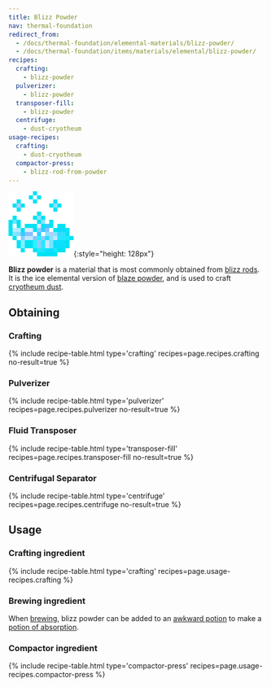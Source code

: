 ```yaml
---
title: Blizz Powder
nav: thermal-foundation
redirect_from:
  - /docs/thermal-foundation/elemental-materials/blizz-powder/
  - /docs/thermal-foundation/items/materials/elemental/blizz-powder/
recipes:
  crafting:
    - blizz-powder
  pulverizer:
    - blizz-powder
  transposer-fill:
    - blizz-powder
  centrifuge:
    - dust-cryotheum
usage-recipes:
  crafting:
    - dust-cryotheum
  compactor-press:
    - blizz-rod-from-powder
---
```


![Blizz powder](/assets/images/thermal-foundation/blizz-powder.gif){:style="height: 128px"}


**Blizz powder** is a material that is most commonly obtained from [blizz
rods](/docs/blizz-rod/). It is the ice elemental version of [blaze
powder](https://minecraft.gamepedia.com/Blaze_Powder), and is used to craft
[cryotheum dust](/docs/cryotheum-dust/).


Obtaining
---------

### Crafting
{% include recipe-table.html type='crafting' recipes=page.recipes.crafting no-result=true %}

### Pulverizer
{% include recipe-table.html type='pulverizer' recipes=page.recipes.pulverizer no-result=true %}

### Fluid Transposer
{% include recipe-table.html type='transposer-fill' recipes=page.recipes.transposer-fill no-result=true %}

### Centrifugal Separator
{% include recipe-table.html type='centrifuge' recipes=page.recipes.centrifuge no-result=true %}


Usage
-----

### Crafting ingredient
{% include recipe-table.html type='crafting' recipes=page.usage-recipes.crafting %}

### Brewing ingredient
When [brewing](https://minecraft.gamepedia.com/Brewing), blizz powder can be
added to an [awkward
potion](https://minecraft.gamepedia.com/Potion#Base_potions) to make a [potion
of absorption](/docs/cofh-core-potions/).

### Compactor ingredient
{% include recipe-table.html type='compactor-press' recipes=page.usage-recipes.compactor-press %}
